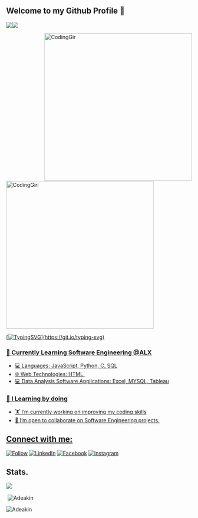 ## Welcome to my Github Profile 👋 

![](https://komarev.com/ghpvc/?username=adeakin&style=for-the-badge&color=blue&labelColor=000000)<a href="https://www.github.com/adeakin" target="_blank" rel="noreferrer"><img
src="https://img.shields.io/github/followers/adeakin?logo=github&style=for-the-badge&color=0C7DBE&labelColor=000000" />

<img align= "right" alt="CodingGir" width="400" src="https://static.tildacdn.com/tild3034-6434-4663-b733-383065653832/Ver3.gif">
<img align= "center" alt="CodingGirl" width="400" src="https://mir-s3-cdn-cf.behance.net/project_modules/disp/601014116770475.6068beff4640a.gif">

[![TypingSVG](https://readme-typing-svg.demolab.com?lines=Hello!+Welcome+to+my+Github+Profile;My+name+is+Abimbola+Esther+Akinshilo;I+am+a+Data+Analyst.;I+am+passionate+about+programming.;I+am+tech+savvy.;I'm+open+to+new+ideas+on+IT+technology.)](https://git.io/typing-svg)

### 🌱 Currently Learning Software Engineering @ALX   
- 💻 Languages: JavaScript, Python, C, SQL <br>
- 🌐 Web Technologies: HTML,
- 💻 Data Analysis Software Applications: Excel, MYSQL, Tableau

### 🥇 I Learning by doing
* 🏋️ I’m currently working on improving my coding skills <br>
* 👭 I’m open to collaborate on Software Engineering projects. <br>

## **Connect with me:**
[![Follow](https://img.shields.io/twitter/follow/EAakinshilo?style=social)]([https://www.twitter.com/thedataprof](https://twitter.com/EAakinshilo))
[![LinkedIn](https://img.shields.io/badge/LinkedIn-0077B5?style=for-the-badge&style=social&logo=linkedin&logoColor=white)](https://www.linkedin.com/in/abimbola-akinshilo-adeakin/)
[![Facebook](https://img.shields.io/badge/Facebook-1877F2?style=for-the-badge&style=social&logo=facebook&logoColor=white)](https://www.facebook.com/abimbola.akinlusi1/) 
[![Instagram](https://img.shields.io/badge/Instagram-E4405F?style=for-the-badge&style=social&logo=instagram&logoColor=white)](https://www.instagram.com/estherakins5/)

 ## Stats.
 <p><img align="center" src="https://github-readme-stats.vercel.app/api/top-langs/?username=Adeakin&layout=compact&theme=dark&hide_border=false" /></p>
<p>&nbsp;<img align="center" src="https://github-readme-stats.vercel.app/api?username=Adeakin&show_icons=true&locale=en&theme=onedark" alt="Adeakin" /></p>

<p><img align="center" src="https://github-readme-streak-stats.herokuapp.com/?user=Adeakin&theme=dark" alt="Adeakin" /></p>
<br/>
